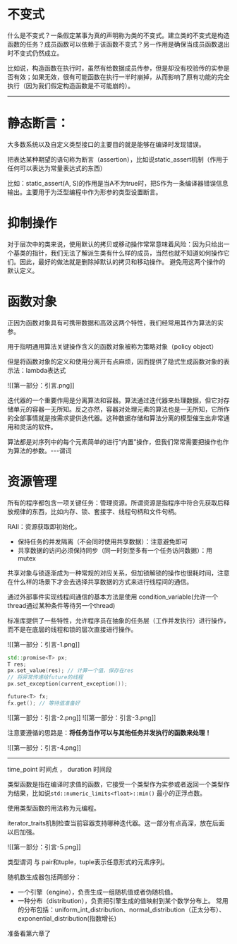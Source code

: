 
# 不变式

什么是不变式？一条假定某事为真的声明称为类的不变式。建立类的不变式是构造函数的任务？成员函数可以依赖于该函数不变式？另一作用是确保当成员函数退出时不变式仍然成立。

比如说，构造函数在执行时，虽然有给数据成员传参，但是却没有校验传的实参是否有效；如果无效，很有可能函数在执行一半时崩掉，从而影响了原有功能的完全执行（因为我们假定构造函数是不可能崩的）。

---
# 静态断言：
大多数系统以及自定义类型接口的主要目的就是能够在编译时发现错误。

把表达某种期望的语句称为断言（assertion），比如说static_assert机制（作用于任何可以表达为常量表达式的东西）

比如：static_assert(A, S)的作用是当A不为true时，把S作为一条编译器错误信息输出。主要用于为泛型编程中作为形参的类型设置断言。

# 抑制操作
对于层次中的类来说，使用默认的拷贝或移动操作常常意味着风险：因为只给出一个基类的指针，我们无法了解派生类有什么样的成员，当然也就不知道如何操作它们。因此，最好的做法就是删除掉默认的拷贝和移动操作。
避免用这两个操作的默认定义。

# 函数对象
正因为函数对象具有可携带数据和高效这两个特性，我们经常用其作为算法的实参。

用于指明通用算法关键操作含义的函数对象被称为策略对象（policy object）

但是将函数对象的定义和使用分离开有点麻烦，因而提供了隐式生成函数对象的表示法：lambda表达式

![[第一部分：引言.png]]

迭代器的一个重要作用是分离算法和容器。算法通过迭代器来处理数据，但它对存储单元的容器一无所知。反之亦然，容器对处理元素的算法也是一无所知，它所作的全部事情就是按需求提供迭代器。这种数据存储和算法分离的模型催生出非常通用和灵活的软件。

算法都是对序列中的每个元素简单的进行“内置”操作，但我们常常需要把操作也作为算法的参数。---谓词

# 资源管理

所有的程序都包含一项关键任务：管理资源。所谓资源是指程序中符合先获取后释放规律的东西，比如内存、锁、套接字、线程句柄和文件句柄。

RAII：资源获取即初始化。

- 保持任务的并发隔离（不会同时使用共享数据）：注意避免即可
- 共享数据的访问必须保持同步（同一时刻至多有一个任务访问数据）：用mutex

共享对象与锁逐渐成为一种常规的对应关系，但加锁解锁的操作也很耗时间，注意在什么样的场景下才会去选择共享数据的方式来进行线程间的通信。

通过外部事件实现线程间通信的基本方法是使用 condition_variable(允许一个thread通过某种条件等待另一个thread)

标准库提供了一些特性，允许程序员在抽象的任务层（工作并发执行）进行操作，而不是在底层的线程和锁的层次直接进行操作。

![[第一部分：引言-1.png]]

```c++
std::promise<T> px;
T res;
px.set_value(res); // 计算一个值，保存在res
// 将异常传递给future的线程
px.set_exception(current_exception());

future<T> fx;
fx.get(); // 等待值准备好
```

![[第一部分：引言-2.png]]
![[第一部分：引言-3.png]]

注意要遵循的思路是：**将任务当作可以与其他任务并发执行的函数来处理！**

![[第一部分：引言-4.png]]

---
time_point 时间点 ， duration 时间段

类型函数是指在编译时求值的函数，它接受一个类型作为实参或者返回一个类型作为结果，比如说`std::numeric_limits<float>::min()` 最小的正浮点数。

使用类型函数的用法称为元编程。

iterator_traits机制检查当前容器支持哪种迭代器。这一部分有点高深，放在后面以后加强。

![[第一部分：引言-5.png]]

类型谓词 与 pair和tuple，tuple表示任意形式的元素序列。

随机数生成器包括两部分：
- 一个引擎（engine），负责生成一组随机值或者伪随机值。
- 一种分布（distribution），负责把引擎生成的值映射到某个数学分布上。
常用的分布包括：uniform_int_distribution、normal_distribution（正太分布）、exponential_distribution(指数增长)

准备看第六章了



















































